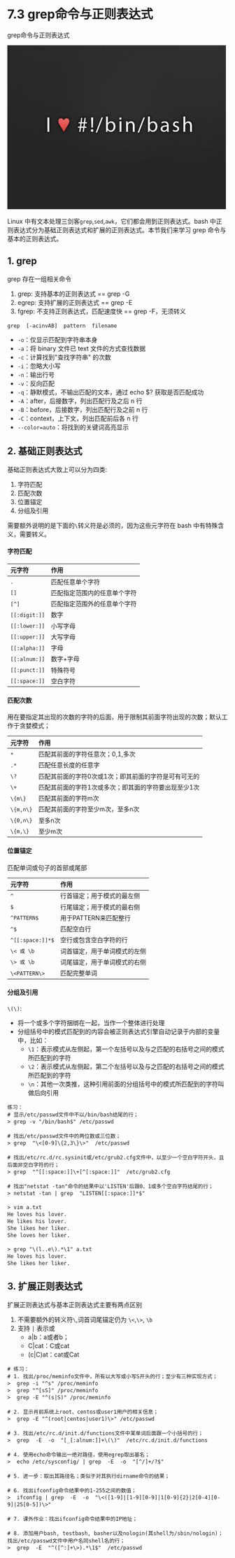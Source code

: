 # 7.3 grep命令与正则表达式


grep命令与正则表达式

![linux-mt](/images/linux_mt/linux_mt.jpg)
<!-- more -->


Linux 中有文本处理三剑客`grep`,`sed`,`awk`，它们都会用到正则表达式。bash 中正则表达式分为基础正则表达式和扩展的正则表达式。本节我们来学习 grep 命令与基本的正则表达式。

## 1. grep
grep 存在一组相关命令
1. grep: 支持基本的正则表达式  == grep -G
2. egrep: 支持扩展的正则表达式  == grep -E
3. fgrep: 不支持正则表达式，匹配速度快  == grep -F，无须转义

`grep  [-acinvAB]  pattern  filename`
- `-o`：仅显示匹配到字符串本身
- `-a`：将 binary 文件已 text 文件的方式查找数据
- `-c`：计算找到"查找字符串" 的次数
- `-i`：忽略大小写
- `-n`：输出行号
- `-v`：反向匹配
- `-q`：静默模式，不输出匹配的文本，通过 echo $? 获取是否匹配成功
- `-A`：after，后接数字，列出匹配行及之后 n 行
- `-B`：before，后接数字，列出匹配行及之前 n 行
- `-C`：context，上下文，列出匹配前后各 n 行
- `--color=auto`：将找到的关键词高亮显示


## 2. 基础正则表达式
基础正则表达式大致上可以分为四类:
1. 字符匹配
1. 匹配次数
2. 位置锚定
3. 分组及引用

需要额外说明的是下面的`\`转义符是必须的，因为这些元字符在 bash 中有特殊含义，需要转义。

#### 字符匹配

|元字符|作用|
|:---|:---|
|`. `|匹配任意单个字符|
|`[]`|匹配指定范围内的任意单个字符|
|`[^]`|匹配指定范围外的任意单个字符|
|`[[:digit:]]`|数字|
|`[[:lower:]]`|小写字母|
|`[[:upper:]]`|大写字母|
|`[[:alpha:]]`|字母|
|`[[:alnum:]]`|数字+字母|
|`[[:punct:]]`|特殊符号|
|`[[:space:]]`|空白字符|

#### 匹配次数
用在要指定其出现的次数的字符的后面，用于限制其前面字符出现的次数；默认工作于贪婪模式；

|元字符|作用|
|:---|:---|
|`*`   |匹配其前面的字符任意次；0,1,多次|
|`.*`  |匹配任意长度的任意字|
|`\?`  |匹配其前面的字符0次或1次；即其前面的字符是可有可无的|
|`\+`  |匹配其前面的字符1次或多次；即其面的字符要出现至少1次|
|`\{m\}`|匹配其前面的字符m次|
|`\{m,n\}`|匹配其前面的字符至少m次，至多n次|
|`\{0,n\}`|至多n次|
|`\{m,\}` |至少m次|

#### 位置锚定
匹配单词或句子的首部或尾部

|元字符|作用|
|:---|:---|
|`^`             |行首锚定；用于模式的最左侧|
|`$`             |行尾锚定；用于模式的最右侧|
|`^PATTERN$`     |用于PATTERN来匹配整行|
|`^$`            |匹配空白行|
|`^[[:space:]]*$`|空行或包含空白字符的行|
|`\< 或 \b`      |词首锚定，用于单词模式的左侧|
|`\> 或 \b`      |词尾锚定，用于单词模式的右侧|
|`\<PATTERN\>`   |匹配完整单词|

#### 分组及引用
`\(\)`:
- 将一个或多个字符捆绑在一起，当作一个整体进行处理
- 分组括号中的模式匹配到的内容会被正则表达式引擎自动记录于内部的变量中，比如：
	- `\1`：表示模式从左侧起，第一个左括号以及与之匹配的右括号之间的模式所匹配到的字符
	- `\2`：表示模式从左侧起，第二个左括号以及与之匹配的右括号之间的模式所匹配到的字符
	- `\n`：其他一次类推，这种引用前面的分组括号中的模式所匹配到的字符叫做后向引用

```					
练习：
# 显示/etc/passwd文件中不以/bin/bash结尾的行；
> grep -v "/bin/bash$" /etc/passwd

# 找出/etc/passwd文件中的两位数或三位数；
> grep  "\<[0-9]\{2,3\}\>"  /etc/passwd

# 找出/etc/rc.d/rc.sysinit或/etc/grub2.cfg文件中，以至少一个空白字符开头，且后面非空白字符的行；
> grep  "^[[:space:]]\+[^[:space:]]"  /etc/grub2.cfg

# 找出"netstat -tan"命令的结果中以'LISTEN'后跟0、1或多个空白字符结尾的行；
> netstat -tan | grep  "LISTEN[[:space:]]*$"

> vim a.txt
He loves his lover.
He likes his lover.
She likes her liker.
She loves her liker.

> grep "\(l..e\).*\1" a.txt
He loves his lover.
She likes her liker.
```

## 3. 扩展正则表达式
扩展正则表达式与基本正则表达式主要有两点区别
1. 不需要额外的转义符`\`,词首词尾锚定仍为 `\<`,`\>`, `\b`
2. 支持 `|` 表示或
	- a|b：a或者b；
	- C|cat：C或cat
	- (c|C)at：cat或Cat

```
# 练习：
# 1. 找出/proc/meminfo文件中，所有以大写或小写S开头的行；至少有三种实现方式；
>  grep -i "^s" /proc/meminfo
>  grep "^[sS]" /proc/meminfo
>  grep -E "^(s|S)" /proc/meminfo

# 2. 显示肖前系统上root、centos或user1用户的相关信息；
>  grep -E "^(root|centos|user1)\>" /etc/passwd

# 3. 找出/etc/rc.d/init.d/functions文件中某单词后面跟一个小括号的行；
>  grep  -E  -o  "[_[:alnum:]]+\(\)"  /etc/rc.d/init.d/functions

# 4. 使用echo命令输出一绝对路径，使用egrep取出基名；
>  echo /etc/sysconfig/ | grep  -E  -o  "[^/]+/?$"

# 5. 进一步：取出其路径名；类似于对其执行dirname命令的结果；

# 6. 找出ifconfig命令结果中的1-255之间的数值；
>  ifconfig | grep  -E  -o  "\<([1-9]|[1-9][0-9]|1[0-9]{2}|2[0-4][0-9]|25[0-5])\>"

# 7. 课外作业：找出ifconfig命令结果中的IP地址；

# 8. 添加用户bash, testbash, basher以及nologin(其shell为/sbin/nologin)；找出/etc/passwd文件中用户名同shell名的行；
>  grep  -E  "^([^:]+\>).*\1$"  /etc/passwd
```

